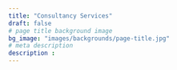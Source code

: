 ```yaml
---
title: "Consultancy Services"
draft: false
# page title background image
bg_image: "images/backgrounds/page-title.jpg"
# meta description
description : 
---
```

